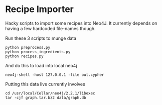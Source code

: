# Recipe Importer

Hacky scripts to import some recipes into Neo4J. It currently depends on having a few hardcoded file-names though.

Run these 3 scripts to munge data

    python preprocess.py
    python process_ingredients.py
    python recipes.py

And do this to load into local neo4j

    neo4j-shell -host 127.0.0.1 -file out.cypher

Putting this data live currently involves

    cd /usr/local/Cellar/neo4j/2.2.1/libexec
    tar -cjf graph.tar.bz2 data/graph.db
